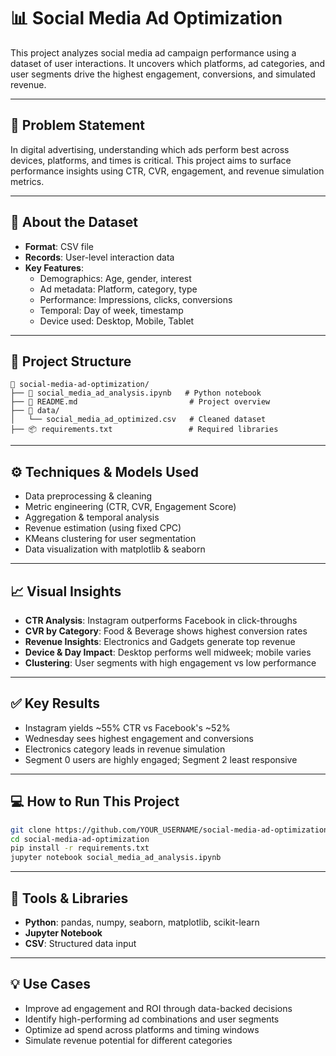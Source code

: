
# 📊 Social Media Ad Optimization

This project analyzes social media ad campaign performance using a dataset of user interactions. It uncovers which platforms, ad categories, and user segments drive the highest engagement, conversions, and simulated revenue.

---

## 🎯 Problem Statement

In digital advertising, understanding which ads perform best across devices, platforms, and times is critical. This project aims to surface performance insights using CTR, CVR, engagement, and revenue simulation metrics.

---

## 📂 About the Dataset

- **Format**: CSV file  
- **Records**: User-level interaction data  
- **Key Features**:
  - Demographics: Age, gender, interest
  - Ad metadata: Platform, category, type
  - Performance: Impressions, clicks, conversions
  - Temporal: Day of week, timestamp
  - Device used: Desktop, Mobile, Tablet

---

## 🧱 Project Structure

```
📁 social-media-ad-optimization/
├── 📘 social_media_ad_analysis.ipynb   # Python notebook
├── 📄 README.md                         # Project overview
├── 📂 data/
│   └── social_media_ad_optimized.csv   # Cleaned dataset
├── 📦 requirements.txt                 # Required libraries
```

---

## ⚙️ Techniques & Models Used

- Data preprocessing & cleaning
- Metric engineering (CTR, CVR, Engagement Score)
- Aggregation & temporal analysis
- Revenue estimation (using fixed CPC)
- KMeans clustering for user segmentation
- Data visualization with matplotlib & seaborn

---

## 📈 Visual Insights

- **CTR Analysis**: Instagram outperforms Facebook in click-throughs  
- **CVR by Category**: Food & Beverage shows highest conversion rates  
- **Revenue Insights**: Electronics and Gadgets generate top revenue  
- **Device & Day Impact**: Desktop performs well midweek; mobile varies  
- **Clustering**: User segments with high engagement vs low performance  

---

## ✅ Key Results

- Instagram yields ~55% CTR vs Facebook's ~52%  
- Wednesday sees highest engagement and conversions  
- Electronics category leads in revenue simulation  
- Segment 0 users are highly engaged; Segment 2 least responsive  

---

## 💻 How to Run This Project

```bash
git clone https://github.com/YOUR_USERNAME/social-media-ad-optimization.git
cd social-media-ad-optimization
pip install -r requirements.txt
jupyter notebook social_media_ad_analysis.ipynb
```

---

## 🔧 Tools & Libraries

- **Python**: pandas, numpy, seaborn, matplotlib, scikit-learn  
- **Jupyter Notebook**  
- **CSV**: Structured data input

---

## 💡 Use Cases

- Improve ad engagement and ROI through data-backed decisions  
- Identify high-performing ad combinations and user segments  
- Optimize ad spend across platforms and timing windows  
- Simulate revenue potential for different categories
